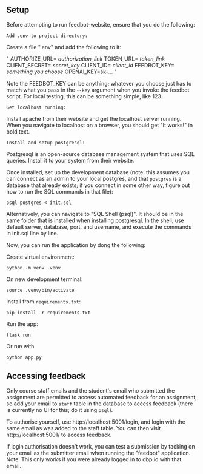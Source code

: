 ## Setup
Before attempting to run feedbot-website, ensure that you do the following:

    Add .env to project directory:
Create a file ".env" and add the following to it:

"
AUTHORIZE_URL= *authorization_link*
TOKEN_URL= *token_link*
CLIENT_SECRET= *secret_key*
CLIENT_ID= *client_id*
FEEDBOT_KEY= *something you choose*
OPENAI_KEY=sk-... 
"

Note the FEEDBOT_KEY can be anything; whatever you choose just has to match what
you pass in the `--key` argument when you invoke the feedbot script. For local
testing, this can be something simple, like 123.

    Get localhost running:
Install apache from their website and get the localhost server running. When you navigate to localhost on a browser, you should get "It works!" in bold text. 


    Install and setup postgresql:
Postgresql is an open-source database management system that uses SQL queries. Install it to your system from their website. 

Once installed, set up the development database (note: this assumes you can connect as an admin to your local postgres, and that `postgres` is a database that already exists;
if you connect in some other way, figure out how to run the SQL commands in that file):

``` shell
psql postgres < init.sql

```

Alternatively, you can navigate to "SQL Shell (psql)". It should be in the same folder that is installed when installing postgresql. In the shell, use default server, database, port, and username, and execute the commands in init.sql line by line.


Now, you can run the application by dong the following: 

Create virtual environment:
``` shell
python -m venv .venv
```

On new development terminal:

``` shell
source .venv/bin/activate
```


Install from `requirements.txt`:

``` shell
pip install -r requirements.txt
```


Run the app:

``` shell
flask run
```

Or run with

``` shell 
python app.py
```



## Accessing feedback
Only course staff emails and the student's email who submitted the assignment
are permitted to access automated feedback for an assignment, so add your email
to `staff` table in the database to access feedback (there is currently no UI
for this; do it using `psql`).

To authorise yourself, use http://localhost:5001/login, and login with the same
email as was added to the staff table. You can then visit http://localhost:5001/
to access feedback.


If login authorisation doesn't work, you can test a submission by tacking on
your email as the submitter email when running the "feedbot" application. Note:
This only works if you were already logged in to dbp.io with that email.


